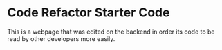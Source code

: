 # Code Refactor Starter Code
This is a webpage that was edited on the backend in order its code to be read by other developers more easily. 